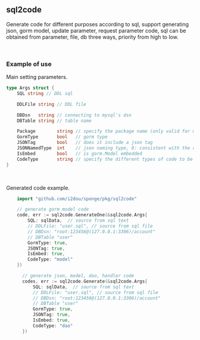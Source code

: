 ## sql2code

Generate code for different purposes according to sql, support generating json, gorm model, update parameter, request parameter code, sql can be obtained from parameter, file, db three ways, priority from high to low.

<br>

### Example of use

Main setting parameters.

```go
type Args struct {
	SQL string // DDL sql

	DDLFile string // DDL file

	DBDsn   string // connecting to mysql's dsn
	DBTable string // table name

	Package        string // specify the package name (only valid for model types)
	GormType       bool   // gorm type
	JSONTag        bool   // does it include a json tag
	JSONNamedType  int    // json naming type, 0: consistent with the column name, other values indicate a hump
	IsEmbed        bool   // is gorm.Model embedded
	CodeType       string // specify the different types of code to be generated, namely model (default), json, dao, handler, proto
}
```

<br>

Generated code example.

```go
    import "github.com/i2dou/sponge/pkg/sql2code"

    // generate gorm model code
    code, err := sql2code.GenerateOne(&sql2code.Args{
        SQL: sqlData,  // source from sql text
        // DDLFile: "user.sql", // source from sql file
        // DBDsn: "root:123456@(127.0.0.1:3306)/account"
        // DBTable "user"
        GormType: true,
        JSONTag: true,
        IsEmbed: true,
        CodeType: "model"
    })

      // generate json, model, dao, handler code
      codes, err := sql2code.Generate(&sql2code.Args{
          SQL: sqlData,  // source from sql text
          // DDLFile: "user.sql", // source from sql file
          // DBDsn: "root:123456@(127.0.0.1:3306)/account"
          // DBTable "user"
          GormType: true,
          JSONTag: true,
          IsEmbed: true,
          CodeType: "dao"
      })
```
